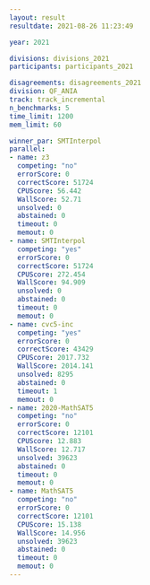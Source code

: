 ```yaml
---
layout: result
resultdate: 2021-08-26 11:23:49

year: 2021

divisions: divisions_2021
participants: participants_2021

disagreements: disagreements_2021
division: QF_ANIA
track: track_incremental
n_benchmarks: 5
time_limit: 1200
mem_limit: 60

winner_par: SMTInterpol
parallel:
- name: z3
  competing: "no"
  errorScore: 0
  correctScore: 51724
  CPUScore: 56.442
  WallScore: 52.71
  unsolved: 0
  abstained: 0
  timeout: 0
  memout: 0
- name: SMTInterpol
  competing: "yes"
  errorScore: 0
  correctScore: 51724
  CPUScore: 272.454
  WallScore: 94.909
  unsolved: 0
  abstained: 0
  timeout: 0
  memout: 0
- name: cvc5-inc
  competing: "yes"
  errorScore: 0
  correctScore: 43429
  CPUScore: 2017.732
  WallScore: 2014.141
  unsolved: 8295
  abstained: 0
  timeout: 1
  memout: 0
- name: 2020-MathSAT5
  competing: "no"
  errorScore: 0
  correctScore: 12101
  CPUScore: 12.883
  WallScore: 12.717
  unsolved: 39623
  abstained: 0
  timeout: 0
  memout: 0
- name: MathSAT5
  competing: "no"
  errorScore: 0
  correctScore: 12101
  CPUScore: 15.138
  WallScore: 14.956
  unsolved: 39623
  abstained: 0
  timeout: 0
  memout: 0
---
```

